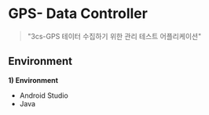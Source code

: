 # GPS- Data Controller
> "3cs-GPS 테이터 수집하기 위한 관리 테스트 어플리케이션"


## Environment

**1) Environment**
  - Android Studio
  - Java
